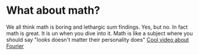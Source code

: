 <h1>What about math?</h1>
We all think math is boring and lethargic sum findings. Yes, but no. In fact math is great. It is un when you dive into it.
Math is like a subject where you should say "looks doesn't matter their personality does"
<a href="https://www.youtube.com/watch?v=r6sGWTCMz2k">Cool video about Fourier</a>
